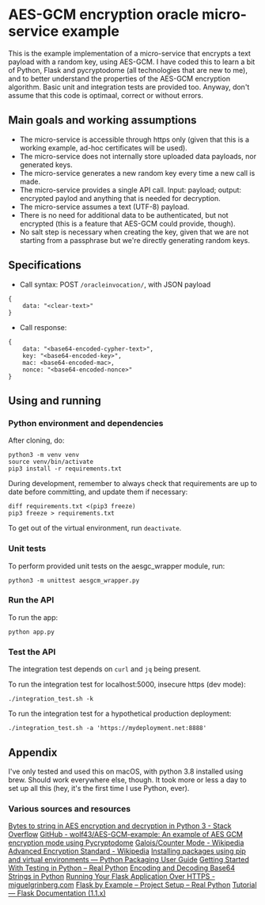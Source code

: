 # AES-GCM encryption oracle micro-service example

This is the example implementation of a micro-service that encrypts a text payload with a random key, using AES-GCM. I have coded this to learn a bit of Python, Flask and pycryptodome (all technologies that are new to me), and to better understand the properties of the AES-GCM encryption algorithm. Basic unit and integration tests are provided too. Anyway, don't assume that this code is optimaal, correct or without errors.


## Main goals and working assumptions
- The micro-service is accessible through https only (given that this is a working example, ad-hoc certificates will be used).
- The micro-service does not internally store uploaded data payloads, nor generated keys.
- The micro-service generates a new random key every time a new call is made.
- The micro-service provides a single API call. Input: payload; output: encrypted paylod and anything that is needed for decryption.
- The micro-service assumes a text (UTF-8) payload.
- There is no need for additional data to be authenticated, but not encrypted (this is a feature that AES-GCM could provide, though).
- No salt step is necessary when creating the key, given that we are not starting from a passphrase but we're directly generating random keys.


## Specifications
- Call syntax: POST `/oracleinvocation/`, with JSON payload
```
{
    data: "<clear-text>"
}
```
- Call response:
```
{
    data: "<base64-encoded-cypher-text>",
    key: "<base64-encoded-key>",
    mac: <base64-encoded-mac>,
    nonce: "<base64-encoded-nonce>"
}
```


## Using and running

### Python environment and dependencies
After cloning, do:
```
python3 -m venv venv
source venv/bin/activate
pip3 install -r requirements.txt
```

During development, remember to always check that requirements are up to date before committing, and update them if necessary:
```
diff requirements.txt <(pip3 freeze)
pip3 freeze > requirements.txt
```

To get out of the virtual environment, run `deactivate`.

### Unit tests
To perform provided unit tests on the aesgc_wrapper module, run:
```
python3 -m unittest aesgcm_wrapper.py
```

### Run the API
To run the app:
```
python app.py
```

### Test the API
The integration test depends on `curl` and `jq` being present.

To run the integration test for localhost:5000, insecure https (dev mode):
```
./integration_test.sh -k
```

To run the integration test for a hypothetical production deployment:
```
./integration_test.sh -a 'https://mydeployment.net:8888'
```


## Appendix
I've only tested and used this on macOS, with python 3.8 installed using brew. Should work everywhere else, though. It took more or less a day to set up all this (hey, it's the first time I use Python, ever).

### Various sources and resources
[Bytes to string in AES encryption and decryption in Python 3 - Stack Overflow](https://stackoverflow.com/questions/50481366/bytes-to-string-in-aes-encryption-and-decryption-in-python-3/50482935)
[GitHub - wolf43/AES-GCM-example: An example of AES GCM encryption mode using Pycryptodome](https://github.com/wolf43/AES-GCM-example)
[Galois/Counter Mode - Wikipedia](https://en.wikipedia.org/wiki/Galois/Counter_Mode)
[Advanced Encryption Standard - Wikipedia](https://en.wikipedia.org/wiki/Advanced_Encryption_Standard)
[Installing packages using pip and virtual environments — Python Packaging User Guide](https://packaging.python.org/guides/installing-using-pip-and-virtual-environments/#creating-a-virtual-environment)
[Getting Started With Testing in Python – Real Python](https://realpython.com/python-testing/#automated-vs-manual-testing)
[Encoding and Decoding Base64 Strings in Python](https://stackabuse.com/encoding-and-decoding-base64-strings-in-python/)
[Running Your Flask Application Over HTTPS - miguelgrinberg.com](https://blog.miguelgrinberg.com/post/running-your-flask-application-over-https)
[Flask by Example – Project Setup – Real Python](https://realpython.com/flask-by-example-part-1-project-setup/)
[Tutorial — Flask Documentation (1.1.x)](https://flask.palletsprojects.com/en/1.1.x/tutorial/)

